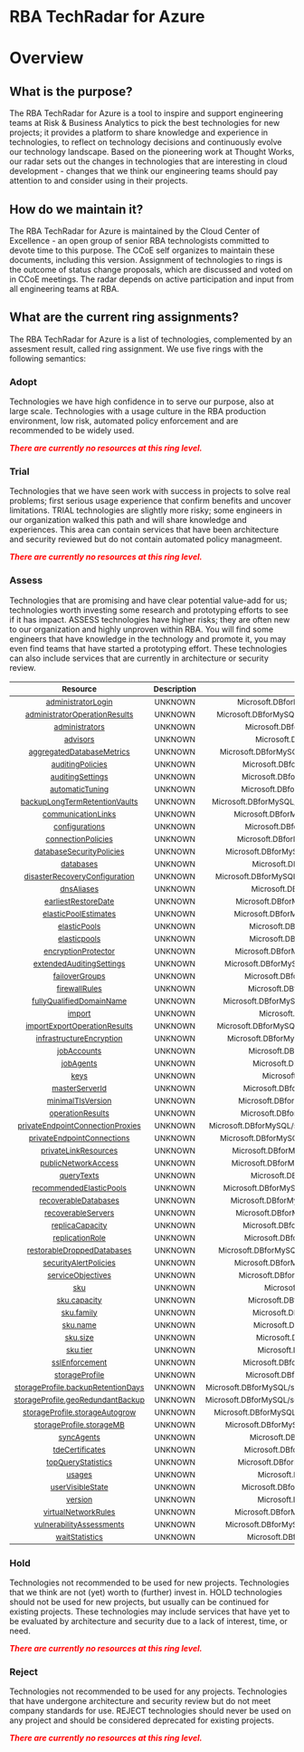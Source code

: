 
RBA TechRadar for Azure
=======================

# Overview

## What is the purpose?


The RBA TechRadar for Azure is a tool to inspire and support engineering teams at Risk & Business Analytics to pick the best technologies for new projects; it provides a platform to share knowledge and experience in technologies, to reflect on technology decisions and continuously evolve our technology landscape.  Based on the pioneering work at Thought Works, our radar sets out the changes in technologies that are interesting in cloud development - changes that we think our engineering teams should pay attention to and consider using in their projects.
## How do we maintain it?


The RBA TechRadar for Azure is maintained by the Cloud Center of Excellence - an open group of senior RBA technologists committed to devote time to this purpose.  The CCoE self organizes to maintain these documents, including this version.  Assignment of technologies to rings is the outcome of status change proposals, which are discussed and voted on in CCoE meetings.  The radar depends on active participation and input from all engineering teams at RBA.
## What are the current ring assignments?


The RBA TechRadar for Azure is a list of technologies, complemented by an assesment result, called ring assignment.  We use five rings with the following semantics:
### Adopt


Technologies we have high confidence in to serve our purpose, also at large scale.  Technologies with a usage culture in the RBA production environment, low risk, automated policy enforcement and are recommended to be widely used.  
  
***<font color="red"> There are currently no resources at this ring level. </font>***
### Trial


Technologies that we have seen work with success in projects to solve real problems;  first serious usage experience that confirm benefits and uncover limitations.  TRIAL technologies are slightly more risky; some engineers in our organization walked this path and will share knowledge and experiences.  This area can contain services that have been architecture and security reviewed but do not contain automated policy managmeent.  
  
***<font color="red"> There are currently no resources at this ring level. </font>***
### Assess


Technologies that are promising and have clear potential value-add for us; technologies worth investing some research and prototyping efforts to see if it has impact.  ASSESS technologies have higher risks;  they are often new to our organization and highly unproven within RBA.  You will find some engineers that have knowledge in the technology and promote it, you may even find teams that have started a prototyping effort.  These technologies can also include services that are currently in architecture or security review.  

|<sub>Resource</sub>|<sub>Description</sub>|<sub>Path</sub>|<sub>Status</sub>|
| :---: | :---: | :---: | :---: |
|<sub>[administratorLogin](https://github.com/openrba/python-azure-techradar/tree/master/Microsoft.DBforMySQL/servers/administratorLogin)</sub>|<sub>UNKNOWN</sub>|<sub>Microsoft.DBforMySQL/servers/administratorLogin</sub>|<sub>ASSESS</sub>|
|<sub>[administratorOperationResults](https://github.com/openrba/python-azure-techradar/tree/master/Microsoft.DBforMySQL/servers/administratorOperationResults)</sub>|<sub>UNKNOWN</sub>|<sub>Microsoft.DBforMySQL/servers/administratorOperationResults</sub>|<sub>ASSESS</sub>|
|<sub>[administrators](https://github.com/openrba/python-azure-techradar/tree/master/Microsoft.DBforMySQL/servers/administrators)</sub>|<sub>UNKNOWN</sub>|<sub>Microsoft.DBforMySQL/servers/administrators</sub>|<sub>ASSESS</sub>|
|<sub>[advisors](https://github.com/openrba/python-azure-techradar/tree/master/Microsoft.DBforMySQL/servers/advisors)</sub>|<sub>UNKNOWN</sub>|<sub>Microsoft.DBforMySQL/servers/advisors</sub>|<sub>ASSESS</sub>|
|<sub>[aggregatedDatabaseMetrics](https://github.com/openrba/python-azure-techradar/tree/master/Microsoft.DBforMySQL/servers/aggregatedDatabaseMetrics)</sub>|<sub>UNKNOWN</sub>|<sub>Microsoft.DBforMySQL/servers/aggregatedDatabaseMetrics</sub>|<sub>ASSESS</sub>|
|<sub>[auditingPolicies](https://github.com/openrba/python-azure-techradar/tree/master/Microsoft.DBforMySQL/servers/auditingPolicies)</sub>|<sub>UNKNOWN</sub>|<sub>Microsoft.DBforMySQL/servers/auditingPolicies</sub>|<sub>ASSESS</sub>|
|<sub>[auditingSettings](https://github.com/openrba/python-azure-techradar/tree/master/Microsoft.DBforMySQL/servers/auditingSettings)</sub>|<sub>UNKNOWN</sub>|<sub>Microsoft.DBforMySQL/servers/auditingSettings</sub>|<sub>ASSESS</sub>|
|<sub>[automaticTuning](https://github.com/openrba/python-azure-techradar/tree/master/Microsoft.DBforMySQL/servers/automaticTuning)</sub>|<sub>UNKNOWN</sub>|<sub>Microsoft.DBforMySQL/servers/automaticTuning</sub>|<sub>ASSESS</sub>|
|<sub>[backupLongTermRetentionVaults](https://github.com/openrba/python-azure-techradar/tree/master/Microsoft.DBforMySQL/servers/backupLongTermRetentionVaults)</sub>|<sub>UNKNOWN</sub>|<sub>Microsoft.DBforMySQL/servers/backupLongTermRetentionVaults</sub>|<sub>ASSESS</sub>|
|<sub>[communicationLinks](https://github.com/openrba/python-azure-techradar/tree/master/Microsoft.DBforMySQL/servers/communicationLinks)</sub>|<sub>UNKNOWN</sub>|<sub>Microsoft.DBforMySQL/servers/communicationLinks</sub>|<sub>ASSESS</sub>|
|<sub>[configurations](https://github.com/openrba/python-azure-techradar/tree/master/Microsoft.DBforMySQL/servers/configurations)</sub>|<sub>UNKNOWN</sub>|<sub>Microsoft.DBforMySQL/servers/configurations</sub>|<sub>ASSESS</sub>|
|<sub>[connectionPolicies](https://github.com/openrba/python-azure-techradar/tree/master/Microsoft.DBforMySQL/servers/connectionPolicies)</sub>|<sub>UNKNOWN</sub>|<sub>Microsoft.DBforMySQL/servers/connectionPolicies</sub>|<sub>ASSESS</sub>|
|<sub>[databaseSecurityPolicies](https://github.com/openrba/python-azure-techradar/tree/master/Microsoft.DBforMySQL/servers/databaseSecurityPolicies)</sub>|<sub>UNKNOWN</sub>|<sub>Microsoft.DBforMySQL/servers/databaseSecurityPolicies</sub>|<sub>ASSESS</sub>|
|<sub>[databases](https://github.com/openrba/python-azure-techradar/tree/master/Microsoft.DBforMySQL/servers/databases)</sub>|<sub>UNKNOWN</sub>|<sub>Microsoft.DBforMySQL/servers/databases</sub>|<sub>ASSESS</sub>|
|<sub>[disasterRecoveryConfiguration](https://github.com/openrba/python-azure-techradar/tree/master/Microsoft.DBforMySQL/servers/disasterRecoveryConfiguration)</sub>|<sub>UNKNOWN</sub>|<sub>Microsoft.DBforMySQL/servers/disasterRecoveryConfiguration</sub>|<sub>ASSESS</sub>|
|<sub>[dnsAliases](https://github.com/openrba/python-azure-techradar/tree/master/Microsoft.DBforMySQL/servers/dnsAliases)</sub>|<sub>UNKNOWN</sub>|<sub>Microsoft.DBforMySQL/servers/dnsAliases</sub>|<sub>ASSESS</sub>|
|<sub>[earliestRestoreDate](https://github.com/openrba/python-azure-techradar/tree/master/Microsoft.DBforMySQL/servers/earliestRestoreDate)</sub>|<sub>UNKNOWN</sub>|<sub>Microsoft.DBforMySQL/servers/earliestRestoreDate</sub>|<sub>ASSESS</sub>|
|<sub>[elasticPoolEstimates](https://github.com/openrba/python-azure-techradar/tree/master/Microsoft.DBforMySQL/servers/elasticPoolEstimates)</sub>|<sub>UNKNOWN</sub>|<sub>Microsoft.DBforMySQL/servers/elasticPoolEstimates</sub>|<sub>ASSESS</sub>|
|<sub>[elasticPools](https://github.com/openrba/python-azure-techradar/tree/master/Microsoft.DBforMySQL/servers/elasticPools)</sub>|<sub>UNKNOWN</sub>|<sub>Microsoft.DBforMySQL/servers/elasticPools</sub>|<sub>ASSESS</sub>|
|<sub>[elasticpools](https://github.com/openrba/python-azure-techradar/tree/master/Microsoft.DBforMySQL/servers/elasticpools)</sub>|<sub>UNKNOWN</sub>|<sub>Microsoft.DBforMySQL/servers/elasticpools</sub>|<sub>ASSESS</sub>|
|<sub>[encryptionProtector](https://github.com/openrba/python-azure-techradar/tree/master/Microsoft.DBforMySQL/servers/encryptionProtector)</sub>|<sub>UNKNOWN</sub>|<sub>Microsoft.DBforMySQL/servers/encryptionProtector</sub>|<sub>ASSESS</sub>|
|<sub>[extendedAuditingSettings](https://github.com/openrba/python-azure-techradar/tree/master/Microsoft.DBforMySQL/servers/extendedAuditingSettings)</sub>|<sub>UNKNOWN</sub>|<sub>Microsoft.DBforMySQL/servers/extendedAuditingSettings</sub>|<sub>ASSESS</sub>|
|<sub>[failoverGroups](https://github.com/openrba/python-azure-techradar/tree/master/Microsoft.DBforMySQL/servers/failoverGroups)</sub>|<sub>UNKNOWN</sub>|<sub>Microsoft.DBforMySQL/servers/failoverGroups</sub>|<sub>ASSESS</sub>|
|<sub>[firewallRules](https://github.com/openrba/python-azure-techradar/tree/master/Microsoft.DBforMySQL/servers/firewallRules)</sub>|<sub>UNKNOWN</sub>|<sub>Microsoft.DBforMySQL/servers/firewallRules</sub>|<sub>ASSESS</sub>|
|<sub>[fullyQualifiedDomainName](https://github.com/openrba/python-azure-techradar/tree/master/Microsoft.DBforMySQL/servers/fullyQualifiedDomainName)</sub>|<sub>UNKNOWN</sub>|<sub>Microsoft.DBforMySQL/servers/fullyQualifiedDomainName</sub>|<sub>ASSESS</sub>|
|<sub>[import](https://github.com/openrba/python-azure-techradar/tree/master/Microsoft.DBforMySQL/servers/import)</sub>|<sub>UNKNOWN</sub>|<sub>Microsoft.DBforMySQL/servers/import</sub>|<sub>ASSESS</sub>|
|<sub>[importExportOperationResults](https://github.com/openrba/python-azure-techradar/tree/master/Microsoft.DBforMySQL/servers/importExportOperationResults)</sub>|<sub>UNKNOWN</sub>|<sub>Microsoft.DBforMySQL/servers/importExportOperationResults</sub>|<sub>ASSESS</sub>|
|<sub>[infrastructureEncryption](https://github.com/openrba/python-azure-techradar/tree/master/Microsoft.DBforMySQL/servers/infrastructureEncryption)</sub>|<sub>UNKNOWN</sub>|<sub>Microsoft.DBforMySQL/servers/infrastructureEncryption</sub>|<sub>ASSESS</sub>|
|<sub>[jobAccounts](https://github.com/openrba/python-azure-techradar/tree/master/Microsoft.DBforMySQL/servers/jobAccounts)</sub>|<sub>UNKNOWN</sub>|<sub>Microsoft.DBforMySQL/servers/jobAccounts</sub>|<sub>ASSESS</sub>|
|<sub>[jobAgents](https://github.com/openrba/python-azure-techradar/tree/master/Microsoft.DBforMySQL/servers/jobAgents)</sub>|<sub>UNKNOWN</sub>|<sub>Microsoft.DBforMySQL/servers/jobAgents</sub>|<sub>ASSESS</sub>|
|<sub>[keys](https://github.com/openrba/python-azure-techradar/tree/master/Microsoft.DBforMySQL/servers/keys)</sub>|<sub>UNKNOWN</sub>|<sub>Microsoft.DBforMySQL/servers/keys</sub>|<sub>ASSESS</sub>|
|<sub>[masterServerId](https://github.com/openrba/python-azure-techradar/tree/master/Microsoft.DBforMySQL/servers/masterServerId)</sub>|<sub>UNKNOWN</sub>|<sub>Microsoft.DBforMySQL/servers/masterServerId</sub>|<sub>ASSESS</sub>|
|<sub>[minimalTlsVersion](https://github.com/openrba/python-azure-techradar/tree/master/Microsoft.DBforMySQL/servers/minimalTlsVersion)</sub>|<sub>UNKNOWN</sub>|<sub>Microsoft.DBforMySQL/servers/minimalTlsVersion</sub>|<sub>ASSESS</sub>|
|<sub>[operationResults](https://github.com/openrba/python-azure-techradar/tree/master/Microsoft.DBforMySQL/servers/operationResults)</sub>|<sub>UNKNOWN</sub>|<sub>Microsoft.DBforMySQL/servers/operationResults</sub>|<sub>ASSESS</sub>|
|<sub>[privateEndpointConnectionProxies](https://github.com/openrba/python-azure-techradar/tree/master/Microsoft.DBforMySQL/servers/privateEndpointConnectionProxies)</sub>|<sub>UNKNOWN</sub>|<sub>Microsoft.DBforMySQL/servers/privateEndpointConnectionProxies</sub>|<sub>ASSESS</sub>|
|<sub>[privateEndpointConnections](https://github.com/openrba/python-azure-techradar/tree/master/Microsoft.DBforMySQL/servers/privateEndpointConnections)</sub>|<sub>UNKNOWN</sub>|<sub>Microsoft.DBforMySQL/servers/privateEndpointConnections</sub>|<sub>ASSESS</sub>|
|<sub>[privateLinkResources](https://github.com/openrba/python-azure-techradar/tree/master/Microsoft.DBforMySQL/servers/privateLinkResources)</sub>|<sub>UNKNOWN</sub>|<sub>Microsoft.DBforMySQL/servers/privateLinkResources</sub>|<sub>ASSESS</sub>|
|<sub>[publicNetworkAccess](https://github.com/openrba/python-azure-techradar/tree/master/Microsoft.DBforMySQL/servers/publicNetworkAccess)</sub>|<sub>UNKNOWN</sub>|<sub>Microsoft.DBforMySQL/servers/publicNetworkAccess</sub>|<sub>ASSESS</sub>|
|<sub>[queryTexts](https://github.com/openrba/python-azure-techradar/tree/master/Microsoft.DBforMySQL/servers/queryTexts)</sub>|<sub>UNKNOWN</sub>|<sub>Microsoft.DBforMySQL/servers/queryTexts</sub>|<sub>ASSESS</sub>|
|<sub>[recommendedElasticPools](https://github.com/openrba/python-azure-techradar/tree/master/Microsoft.DBforMySQL/servers/recommendedElasticPools)</sub>|<sub>UNKNOWN</sub>|<sub>Microsoft.DBforMySQL/servers/recommendedElasticPools</sub>|<sub>ASSESS</sub>|
|<sub>[recoverableDatabases](https://github.com/openrba/python-azure-techradar/tree/master/Microsoft.DBforMySQL/servers/recoverableDatabases)</sub>|<sub>UNKNOWN</sub>|<sub>Microsoft.DBforMySQL/servers/recoverableDatabases</sub>|<sub>ASSESS</sub>|
|<sub>[recoverableServers](https://github.com/openrba/python-azure-techradar/tree/master/Microsoft.DBforMySQL/servers/recoverableServers)</sub>|<sub>UNKNOWN</sub>|<sub>Microsoft.DBforMySQL/servers/recoverableServers</sub>|<sub>ASSESS</sub>|
|<sub>[replicaCapacity](https://github.com/openrba/python-azure-techradar/tree/master/Microsoft.DBforMySQL/servers/replicaCapacity)</sub>|<sub>UNKNOWN</sub>|<sub>Microsoft.DBforMySQL/servers/replicaCapacity</sub>|<sub>ASSESS</sub>|
|<sub>[replicationRole](https://github.com/openrba/python-azure-techradar/tree/master/Microsoft.DBforMySQL/servers/replicationRole)</sub>|<sub>UNKNOWN</sub>|<sub>Microsoft.DBforMySQL/servers/replicationRole</sub>|<sub>ASSESS</sub>|
|<sub>[restorableDroppedDatabases](https://github.com/openrba/python-azure-techradar/tree/master/Microsoft.DBforMySQL/servers/restorableDroppedDatabases)</sub>|<sub>UNKNOWN</sub>|<sub>Microsoft.DBforMySQL/servers/restorableDroppedDatabases</sub>|<sub>ASSESS</sub>|
|<sub>[securityAlertPolicies](https://github.com/openrba/python-azure-techradar/tree/master/Microsoft.DBforMySQL/servers/securityAlertPolicies)</sub>|<sub>UNKNOWN</sub>|<sub>Microsoft.DBforMySQL/servers/securityAlertPolicies</sub>|<sub>ASSESS</sub>|
|<sub>[serviceObjectives](https://github.com/openrba/python-azure-techradar/tree/master/Microsoft.DBforMySQL/servers/serviceObjectives)</sub>|<sub>UNKNOWN</sub>|<sub>Microsoft.DBforMySQL/servers/serviceObjectives</sub>|<sub>ASSESS</sub>|
|<sub>[sku](https://github.com/openrba/python-azure-techradar/tree/master/Microsoft.DBforMySQL/servers/sku)</sub>|<sub>UNKNOWN</sub>|<sub>Microsoft.DBforMySQL/servers/sku</sub>|<sub>ASSESS</sub>|
|<sub>[sku.capacity](https://github.com/openrba/python-azure-techradar/tree/master/Microsoft.DBforMySQL/servers/sku.capacity)</sub>|<sub>UNKNOWN</sub>|<sub>Microsoft.DBforMySQL/servers/sku.capacity</sub>|<sub>ASSESS</sub>|
|<sub>[sku.family](https://github.com/openrba/python-azure-techradar/tree/master/Microsoft.DBforMySQL/servers/sku.family)</sub>|<sub>UNKNOWN</sub>|<sub>Microsoft.DBforMySQL/servers/sku.family</sub>|<sub>ASSESS</sub>|
|<sub>[sku.name](https://github.com/openrba/python-azure-techradar/tree/master/Microsoft.DBforMySQL/servers/sku.name)</sub>|<sub>UNKNOWN</sub>|<sub>Microsoft.DBforMySQL/servers/sku.name</sub>|<sub>ASSESS</sub>|
|<sub>[sku.size](https://github.com/openrba/python-azure-techradar/tree/master/Microsoft.DBforMySQL/servers/sku.size)</sub>|<sub>UNKNOWN</sub>|<sub>Microsoft.DBforMySQL/servers/sku.size</sub>|<sub>ASSESS</sub>|
|<sub>[sku.tier](https://github.com/openrba/python-azure-techradar/tree/master/Microsoft.DBforMySQL/servers/sku.tier)</sub>|<sub>UNKNOWN</sub>|<sub>Microsoft.DBforMySQL/servers/sku.tier</sub>|<sub>ASSESS</sub>|
|<sub>[sslEnforcement](https://github.com/openrba/python-azure-techradar/tree/master/Microsoft.DBforMySQL/servers/sslEnforcement)</sub>|<sub>UNKNOWN</sub>|<sub>Microsoft.DBforMySQL/servers/sslEnforcement</sub>|<sub>ASSESS</sub>|
|<sub>[storageProfile](https://github.com/openrba/python-azure-techradar/tree/master/Microsoft.DBforMySQL/servers/storageProfile)</sub>|<sub>UNKNOWN</sub>|<sub>Microsoft.DBforMySQL/servers/storageProfile</sub>|<sub>ASSESS</sub>|
|<sub>[storageProfile.backupRetentionDays](https://github.com/openrba/python-azure-techradar/tree/master/Microsoft.DBforMySQL/servers/storageProfile.backupRetentionDays)</sub>|<sub>UNKNOWN</sub>|<sub>Microsoft.DBforMySQL/servers/storageProfile.backupRetentionDays</sub>|<sub>ASSESS</sub>|
|<sub>[storageProfile.geoRedundantBackup](https://github.com/openrba/python-azure-techradar/tree/master/Microsoft.DBforMySQL/servers/storageProfile.geoRedundantBackup)</sub>|<sub>UNKNOWN</sub>|<sub>Microsoft.DBforMySQL/servers/storageProfile.geoRedundantBackup</sub>|<sub>ASSESS</sub>|
|<sub>[storageProfile.storageAutogrow](https://github.com/openrba/python-azure-techradar/tree/master/Microsoft.DBforMySQL/servers/storageProfile.storageAutogrow)</sub>|<sub>UNKNOWN</sub>|<sub>Microsoft.DBforMySQL/servers/storageProfile.storageAutogrow</sub>|<sub>ASSESS</sub>|
|<sub>[storageProfile.storageMB](https://github.com/openrba/python-azure-techradar/tree/master/Microsoft.DBforMySQL/servers/storageProfile.storageMB)</sub>|<sub>UNKNOWN</sub>|<sub>Microsoft.DBforMySQL/servers/storageProfile.storageMB</sub>|<sub>ASSESS</sub>|
|<sub>[syncAgents](https://github.com/openrba/python-azure-techradar/tree/master/Microsoft.DBforMySQL/servers/syncAgents)</sub>|<sub>UNKNOWN</sub>|<sub>Microsoft.DBforMySQL/servers/syncAgents</sub>|<sub>ASSESS</sub>|
|<sub>[tdeCertificates](https://github.com/openrba/python-azure-techradar/tree/master/Microsoft.DBforMySQL/servers/tdeCertificates)</sub>|<sub>UNKNOWN</sub>|<sub>Microsoft.DBforMySQL/servers/tdeCertificates</sub>|<sub>ASSESS</sub>|
|<sub>[topQueryStatistics](https://github.com/openrba/python-azure-techradar/tree/master/Microsoft.DBforMySQL/servers/topQueryStatistics)</sub>|<sub>UNKNOWN</sub>|<sub>Microsoft.DBforMySQL/servers/topQueryStatistics</sub>|<sub>ASSESS</sub>|
|<sub>[usages](https://github.com/openrba/python-azure-techradar/tree/master/Microsoft.DBforMySQL/servers/usages)</sub>|<sub>UNKNOWN</sub>|<sub>Microsoft.DBforMySQL/servers/usages</sub>|<sub>ASSESS</sub>|
|<sub>[userVisibleState](https://github.com/openrba/python-azure-techradar/tree/master/Microsoft.DBforMySQL/servers/userVisibleState)</sub>|<sub>UNKNOWN</sub>|<sub>Microsoft.DBforMySQL/servers/userVisibleState</sub>|<sub>ASSESS</sub>|
|<sub>[version](https://github.com/openrba/python-azure-techradar/tree/master/Microsoft.DBforMySQL/servers/version)</sub>|<sub>UNKNOWN</sub>|<sub>Microsoft.DBforMySQL/servers/version</sub>|<sub>ASSESS</sub>|
|<sub>[virtualNetworkRules](https://github.com/openrba/python-azure-techradar/tree/master/Microsoft.DBforMySQL/servers/virtualNetworkRules)</sub>|<sub>UNKNOWN</sub>|<sub>Microsoft.DBforMySQL/servers/virtualNetworkRules</sub>|<sub>ASSESS</sub>|
|<sub>[vulnerabilityAssessments](https://github.com/openrba/python-azure-techradar/tree/master/Microsoft.DBforMySQL/servers/vulnerabilityAssessments)</sub>|<sub>UNKNOWN</sub>|<sub>Microsoft.DBforMySQL/servers/vulnerabilityAssessments</sub>|<sub>ASSESS</sub>|
|<sub>[waitStatistics](https://github.com/openrba/python-azure-techradar/tree/master/Microsoft.DBforMySQL/servers/waitStatistics)</sub>|<sub>UNKNOWN</sub>|<sub>Microsoft.DBforMySQL/servers/waitStatistics</sub>|<sub>ASSESS</sub>|

### Hold


Technologies not recommended to be used for new projects. Technologies that we think are not (yet) worth to (further) invest in.  HOLD technologies should not be used for new projects, but usually can be continued for existing projects.  These technologies may include services that have yet to be evaluated by architecture and security due to a lack of interest, time, or need.  
  
***<font color="red"> There are currently no resources at this ring level. </font>***
### Reject


Technologies not recommended to be used for any projects. Technologies that have undergone architecture and security review but do not meet company standards for use.  REJECT technologies should never be used on any project and should be considered deprecated for existing projects.  
  
***<font color="red"> There are currently no resources at this ring level. </font>***